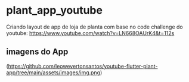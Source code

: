 # plant_app_youtube

Criando layout de app de loja de planta com base no code challenge do youtube: https://www.youtube.com/watch?v=LN668OAUrK4&t=112s

## imagens do App

(https://github.com/leowevertonsantos/youtube-flutter-plant-app/tree/main/assets/images/img.png)

